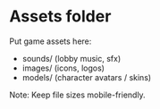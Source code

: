 # Assets folder

Put game assets here:
- sounds/ (lobby music, sfx)
- images/ (icons, logos)
- models/ (character avatars / skins)

Note: Keep file sizes mobile-friendly.
